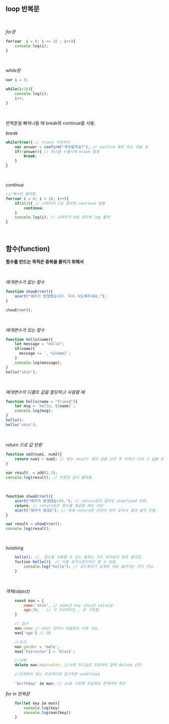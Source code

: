 <head>

## loop 반복문

</head>

<body>
<br>

*for문*

```javascript
for(var  i = 0; i <= 10 ; i++){
    console.log(i);
}
```
<br>

*while문*
```javascript
var i = 0;

while(i<10){
    console.log(i);
    i++;
}
```
<br>


반복문을 빠져나올 때 break와 continue를 사용.

*break*
```javascript
while(true){ // true는 무한루프
    var answer = confirm("계속할까요?"); // confirm 확인 취소 콘솔 창.
    if(!answer){ // 취소를 누를시에 break 발동
        break;
    }
}
```
<br>

*continue*

```javascript
///짝수만 출력함.
for(var i = 0; i < 10; i++){
    if(i%2){ // 나머지가 1일 경우엔 continue 발동
        continue;
    }
    console.log(i); // 나머지가 0일 경우에 log 출력
}
```

<br>
</body>

<head2>

## 함수(function)

</head2>

<body2>

**함수를 만드는 목적은 중복을 줄이기 위해서**

<br>

*매개변수가 없는 함수*

```javascript
function showError(){
    alert("에러가 발생했습니다. 다시 시도해주세요.");
}

showError();
```
<br>

*매개변수가 있는 함수*
```javascript
function hello(name){
    let message = "hello";
    if(name){
      message += `, %{name}`;
    }
    console.log(message);
}
hello("shin");
```

<br>

*매개변수의 디폴트 값을 할당하고 사용할 때*
```javascript
function hello(name = "friend"){
    let msg = `hello, ${name}`;
    console.log(msg);
}
hello();
hello('shin');
```
<br>

*return 으로 값 반환*
```javascript
function add(num1, num2){
    return num1 + num2; // 변수 result 에서 값을 선언 후 더하고 나서 그 값을 반환
}
 
var result  = add(2,3); 
console.log(result); // 반환된 값이 출력됨.
```
<br>

```javascript
function shwoError(){
    alert("에러가 발생했습니다."); // return문이 없어도 undefined 반환. 
    return; // return문은 함수를 종료할 때도 쓰임
    alert("에러가 발생2"); // 위에 return문 선언이 되어 있어서 절대 출력 안됨.
}

var result = showError();
console.log(result);
```
<br>

*hoistiing*

```javascript 
    hello(); //  함수를 사용할 수 있는 범위는 코드 위치보다 위로 올라감.
    fuction hello(){  // 이를 호이스팅이라고 할 수 있음.
        console.log("hello"); // 코드위치가 실제로 위로 올라가는 것이 아님.
    }
```

<br>

*객체(object)*

```javascript
    const man = {
        name:'shin', // name은 key shin은 value임.
        age:28,   // 각 프로퍼티는 , 로 구분함.
    }

    // 접근
    man.name // shin 닷이나 대괄호로 사용 가능.
    man['age'] // 28

    //추가
    man.gender = 'male';
    man['haircolor'] = 'black';

    //삭제
    delete man.haircolor; //삭제 하고싶은 프로퍼티 앞에 delete 선언

    //존재하지 않는 프로퍼티에 접근하면 undefined
    
    'birthday' in man; // in을 사용해 프로퍼티 존재여부 확인
```
*for in 반복문*

```javascript
    for(let key in man){
        console.log(key)
        console.log(man[key])
    }
```




</body2>

